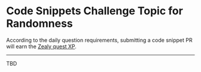 # Code Snippets Challenge Topic for Randomness

According to the daily question requirements, submitting a code snippet PR will earn the [Zealy quest XP](https://zealy.io/c/flow-community/questboard).

---

TBD
